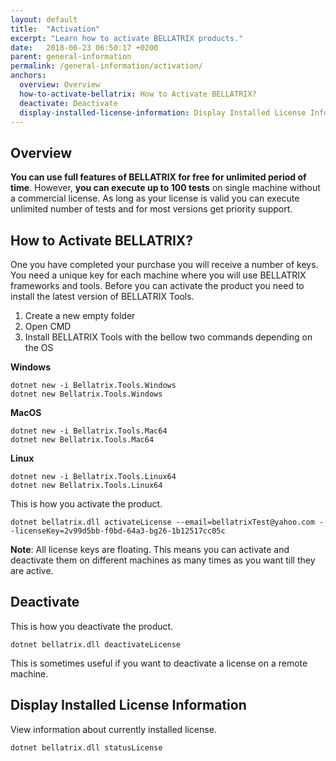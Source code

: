 ```yaml
---
layout: default
title:  "Activation"
excerpt: "Learn how to activate BELLATRIX products."
date:   2018-06-23 06:50:17 +0200
parent: general-information
permalink: /general-information/activation/
anchors:
  overview: Overview
  how-to-activate-bellatrix: How to Activate BELLATRIX?
  deactivate: Deactivate
  display-installed-license-information: Display Installed License Information
---
```

Overview
--------
**You can use full features of BELLATRIX for free for unlimited period of time**. However, **you can execute up to 100 tests** on single machine without a commercial license. As long as your license is valid you can execute unlimited number of tests and for most versions get priority support.

How to Activate BELLATRIX?
--------------------------
One you have completed your purchase you will receive a number of keys. You need a unique key for each machine where you will use BELLATRIX frameworks and tools. 
Before you can activate the product you need to install the latest version of BELLATRIX Tools.

1. Create a new empty folder
2. Open CMD
3. Install BELLATRIX Tools with the bellow two commands depending on the OS

**Windows**
```
dotnet new -i Bellatrix.Tools.Windows
dotnet new Bellatrix.Tools.Windows
```
**MacOS**
```
dotnet new -i Bellatrix.Tools.Mac64
dotnet new Bellatrix.Tools.Mac64
```
**Linux**
```
dotnet new -i Bellatrix.Tools.Linux64
dotnet new Bellatrix.Tools.Linux64
```

This is how you activate the product.
```
dotnet bellatrix.dll activateLicense --email=bellatrixTest@yahoo.com --licenseKey=2v99d5bb-f0bd-64a3-bg26-1b12517cc05c
```

**Note**: All license keys are floating. This means you can activate and deactivate them on different machines as many times as you want till they are active.

Deactivate
---------- 
This is how you deactivate the product.
```
dotnet bellatrix.dll deactivateLicense
```
This is sometimes useful if you want to deactivate a license on a remote machine.

Display Installed License Information
---------- 
View information about currently installed license.
```
dotnet bellatrix.dll statusLicense
```